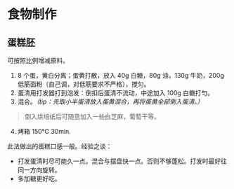 # 食物制作
## 蛋糕胚
可按照比例增减原料。
1. 8 个蛋，黄白分离；蛋黄打散，放入 40g 白糖，80g 油，130g 牛奶，200g 低筋面粉（自己调，对低筋要求不严格），搅匀。
2. 蛋清用打发器打到泡发：倒扣后蛋清不流动，中途加入 100g 白糖打匀。
3. 混合。*（tip：先取小半蛋清放入蛋黄混合，再将蛋黄全部倒入蛋清。）*
> 倒入烘培纸后可随意加入一些白芝麻，葡萄干等。
4. 烤箱 150℃ 30min.

此法做出的蛋糕口感一般。经验之谈：
* 打发蛋清时尽可能久一点。混合与摆盘快一点。否则不够蓬松。打发时最好往同一方向旋转。
* 多加糖更好吃。
